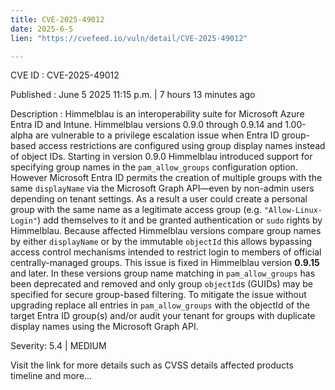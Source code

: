 ```yaml
---
title: CVE-2025-49012
date: 2025-6-5
lien: "https://cvefeed.io/vuln/detail/CVE-2025-49012"

---
```


CVE ID : CVE-2025-49012

Published :  June 5
2025
11:15 p.m. | 7 hours
13 minutes ago

Description : Himmelblau is an interoperability suite for Microsoft Azure Entra ID and Intune. Himmelblau versions 0.9.0 through 0.9.14 and 1.00-alpha are vulnerable to a privilege escalation issue when Entra ID group-based access restrictions are configured using group display names instead of object IDs. Starting in version 0.9.0
Himmelblau introduced support for specifying group names in the `pam_allow_groups` configuration option. However
Microsoft Entra ID permits the creation of multiple groups with the same `displayName` via the Microsoft Graph API—even by non-admin users
depending on tenant settings. As a result
a user could create a personal group with the same name as a legitimate access group (e.g.
`"Allow-Linux-Login"`)
add themselves to it
and be granted authentication or `sudo` rights by Himmelblau. Because affected Himmelblau versions compare group names by either `displayName` or by the immutable `objectId`
this allows bypassing access control mechanisms intended to restrict login to members of official
centrally-managed groups. This issue is fixed in Himmelblau version **0.9.15** and later. In these versions
group name matching in `pam_allow_groups` has been deprecated and removed
and only group `objectId`s (GUIDs) may be specified for secure group-based filtering. To mitigate the issue without upgrading
replace all entries in `pam_allow_groups` with the objectId of the target Entra ID group(s) and/or audit your tenant for groups with duplicate display names using the Microsoft Graph API.

Severity: 5.4 | MEDIUM

Visit the link for more details
such as CVSS details
affected products
timeline
and more...
